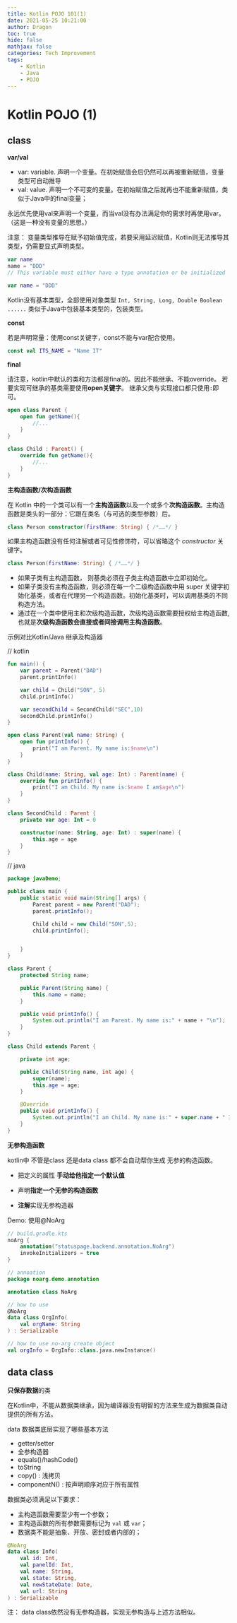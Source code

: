 ```yaml
---
title: Kotlin POJO 101(1)
date: 2021-05-25 10:21:00
author: Dragon
toc: true
hide: false
mathjax: false
categories: Tech Improvement
tags:
    - Kotlin
    - Java
    - POJO
---
```


# Kotlin POJO (1)

## class

**var/val**

- var: variable. 声明一个变量。在初始赋值会后仍然可以再被重新赋值，变量类型可自动推导
- val: value. 声明一个不可变的变量。在初始赋值之后就再也不能重新赋值，类似于Java中的final变量；

永远优先使用val来声明一个变量，而当val没有办法满足你的需求时再使用var。（这是一种没有变量的思想。）

注意： 变量类型推导在赋予初始值完成，若要采用延迟赋值，Kotlin则无法推导其类型，仍需要显式声明类型。

```kotlin
var name 
name = "DDD"
// This variable must either have a type annotation or be initialized

var name = "DDD"
```

Kotlin没有基本类型，全部使用对象类型
`Int, String, Long, Double Boolean ......`
类似于Java中包装基本类型的，包装类型。

**const**

若是声明常量：使用const关键字，const不能与var配合使用。

```kotlin
const val ITS_NAME = "Name IT" 
```

**final**

请注意，kotlin中默认的类和方法都是final的。因此不能继承、不能override。
若要实现可继承的基类需要使用**open关键字**。
继承父类与实现接口都只使用`:`即可。

```kotlin
open class Parent {
    open fun getName(){
        //...
    }
}

class Child : Parent() {
    override fun getName(){
        //...
    }
}
```



**主构造函数/次构造函数**

在 Kotlin 中的一个类可以有一个**主构造函数**以及一个或多个**次构造函数**。主构造函数是类头的一部分：它跟在类名（与可选的类型参数）后。

```kotlin
class Person constructor(firstName: String) { /*……*/ }
```

如果主构造函数没有任何注解或者可见性修饰符，可以省略这个 *constructor* 关键字。

```kotlin
class Person(firstName: String) { /*……*/ }
```

- 如果子类有主构造函数， 则基类必须在子类主构造函数中立即初始化。
- 如果子类没有主构造函数，则必须在每一个二级构造函数中用 super 关键字初始化基类，或者在代理另一个构造函数。初始化基类时，可以调用基类的不同构造方法。
- 通过在一个类中使用主和次级构造函数，次级构造函数需要授权给主构造函数,也就是**次级构造函数会直接或者间接调用主构造函数**。

示例对比Kotlin/Java 继承及构造器

// kotlin

```kotlin
fun main() {
    var parent = Parent("DAD")
    parent.printInfo()

    var child = Child("SON", 5)
    child.printInfo()

    var secondChild = SecondChild("SEC",10)
    secondChild.printInfo()
}

open class Parent(val name: String) {
    open fun printInfo() {
        print("I am Parent. My name is:$name\n")
    }
}

class Child(name: String, val age: Int) : Parent(name) {
    override fun printInfo() {
        print("I am Child. My name is:$name I am$age\n")
    }
}

class SecondChild : Parent {
    private var age: Int = 0

    constructor(name: String, age: Int) : super(name) {
        this.age = age
    }
}
```

// java

```java
package javaDemo;

public class main {
    public static void main(String[] args) {
        Parent parent = new Parent("DAD");
        parent.printInfo();

        Child child = new Child("SON",5);
        child.printInfo();


    }
}

class Parent {
    protected String name;

    public Parent(String name) {
        this.name = name;
    }

    public void printInfo() {
        System.out.println("I am Parent. My name is:" + name + "\n");
    }
}

class Child extends Parent {

    private int age;

    public Child(String name, int age) {
        super(name);
        this.age = age;
    }

    @Override
    public void printInfo() {
        System.out.println("I am Child. My name is:" + super.name + " I am" + age + ".\n");
    }
}
```

**无参构造函数**

kotlin中 不管是class 还是data class 都不会自动帮你生成 无参的构造函数。

- 把定义的属性 **手动给他指定一个默认值**

- 声明**指定一个无参的构造函数**

- **注解**实现无参构造器

Demo: 使用@NoArg

```kotlin
// build.gradle.kts
noArg {
    annotation("statuspage.backend.annotation.NoArg")
    invokeInitializers = true
}

// annoation
package noarg.demo.annotation

annotation class NoArg

// how to use
@NoArg
data class OrgInfo(
    val orgName: String
) : Serializable

// how to use no-arg create object
val orgInfo = OrgInfo::class.java.newInstance()
```



## data class

**只保存数据**的类

在Kotlin中，不能从数据类继承，因为编译器没有明智的方法来生成为数据类自动提供的所有方法。

data 数据类底层实现了哪些基本方法

- getter/setter
- 全参构造器
- equals()/hashCode()
- toString
- copy() : 浅拷贝
- componentN() : 按声明顺序对应于所有属性

数据类必须满足以下要求：

- 主构造函数需要至少有一个参数；
- 主构造函数的所有参数需要标记为 `val` 或 `var`；
- 数据类不能是抽象、开放、密封或者内部的；

```kotlin
@NoArg
data class Info(
    val id: Int,
    val panelId: Int,
    val name: String,
    val state: String,
    val newStateDate: Date,
    val url: String
) : Serializable
```

注： data class依然没有无参构造器，实现无参构造与上述方法相似。

